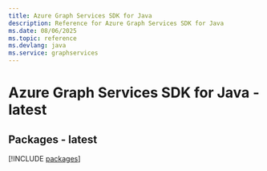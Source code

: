 ```yaml
---
title: Azure Graph Services SDK for Java
description: Reference for Azure Graph Services SDK for Java
ms.date: 08/06/2025
ms.topic: reference
ms.devlang: java
ms.service: graphservices
---
```

# Azure Graph Services SDK for Java - latest
## Packages - latest
[!INCLUDE [packages](graph-services-index.md)]